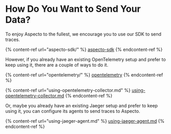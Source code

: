 # How Do You Want to Send Your Data?

To enjoy Aspecto to the fullest, we encourage you to use our SDK to send traces.

{% content-ref url="aspecto-sdk/" %}
[aspecto-sdk](aspecto-sdk/)
{% endcontent-ref %}

However, if you already have an existing OpenTelemetry setup and prefer to keep using it, there are a couple of ways to do it.

{% content-ref url="opentelemetry/" %}
[opentelemetry](opentelemetry/)
{% endcontent-ref %}

{% content-ref url="using-opentelemetry-collector.md" %}
[using-opentelemetry-collector.md](using-opentelemetry-collector.md)
{% endcontent-ref %}

Or, maybe you already have an existing Jaeger setup and prefer to keep using it, you can configure its agents to send traces to Aspecto.

{% content-ref url="using-jaeger-agent.md" %}
[using-jaeger-agent.md](using-jaeger-agent.md)
{% endcontent-ref %}
